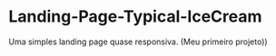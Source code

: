 # Landing-Page-Typical-IceCream
 Uma simples landing page quase responsiva. (Meu primeiro projeto))
